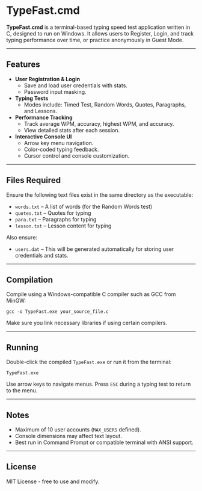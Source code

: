 # TypeFast.cmd

**TypeFast.cmd** is a terminal-based typing speed test application written in C, designed to run on Windows. It allows users to Register, Login, and track typing performance over time, or practice anonymously in Guest Mode.

---

## Features

- **User Registration & Login**
  - Save and load user credentials with stats.
  - Password input masking.
- **Typing Tests**
  - Modes include: Timed Test, Random Words, Quotes, Paragraphs, and Lessons.
- **Performance Tracking**
  - Track average WPM, accuracy, highest WPM, and accuracy.
  - View detailed stats after each session.
- **Interactive Console UI**
  - Arrow key menu navigation.
  - Color-coded typing feedback.
  - Cursor control and console customization.

---

## Files Required

Ensure the following text files exist in the same directory as the executable:

- `words.txt` – A list of words (for the Random Words test)
- `quotes.txt` – Quotes for typing
- `para.txt` – Paragraphs for typing
- `lesson.txt` – Lesson content for typing

Also ensure:

- `users.dat` – This will be generated automatically for storing user credentials and stats.

---

## Compilation

Compile using a Windows-compatible C compiler such as GCC from MinGW:

```
gcc -o TypeFast.exe your_source_file.c
```

Make sure you link necessary libraries if using certain compilers.

---

## Running

Double-click the compiled `TypeFast.exe` or run it from the terminal:

```
TypeFast.exe
```

Use arrow keys to navigate menus. Press `ESC` during a typing test to return to the menu.

---

## Notes

- Maximum of 10 user accounts (`MAX_USERS` defined).
- Console dimensions may affect text layout.
- Best run in Command Prompt or compatible terminal with ANSI support.

---

## License

MIT License - free to use and modify.
